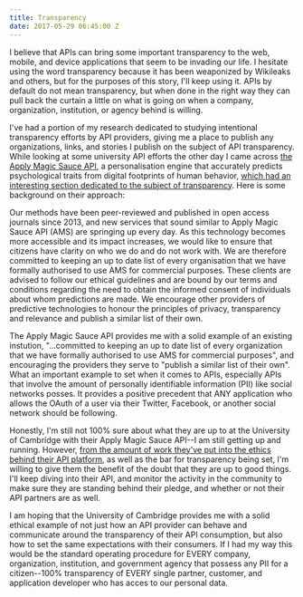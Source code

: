 ```yaml
---
title: Transparency
date: 2017-05-29 06:45:00 Z
---
```


I believe that APIs can bring some important transparency to the web, mobile, and device applications that seem to be invading our life. I hesitate using the word transparency because it has been weaponized by Wikileaks and others, but for the purposes of this story, I'll keep using it. APIs by default do not mean transparency, but when done in the right way they can pull back the curtain a little on what is going on when a company, organization, institution, or agency behind is willing.

I've had a portion of my research dedicated to studying intentional transparency efforts by API providers, giving me a place to publish any organizations, links, and stories I publish on the subject of API transparency. While looking at some university API efforts the other day I came across [the Apply Magic Sauce API](https://applymagicsauce.com), a personalisation engine that accurately predicts psychological traits from digital footprints of human behavior, [which had an interesting section dedicated to the subject of transparency](https://applymagicsauce.com/business.html). Here is some background on their approach:

Our methods have been peer-reviewed and published in open access journals since 2013, and new services that sound similar to Apply Magic Sauce API (AMS) are springing up every day. As this technology becomes more accessible and its impact increases, we would like to ensure that citizens have clarity on who we do and do not work with. We are therefore committed to keeping an up to date list of every organisation that we have formally authorised to use AMS for commercial purposes. These clients are advised to follow our ethical guidelines and are bound by our terms and conditions regarding the need to obtain the informed consent of individuals about whom predictions are made. We encourage other providers of predictive technologies to honour the principles of privacy, transparency and relevance and publish a similar list of their own.

The Apply Magic Sauce API provides me with a solid example of an existing instution, "...committed to keeping an up to date list of every organization that we have formally authorised to use AMS for commercial purposes", and encouraging the providers they serve to "publish a similar list of their own". What an important example to set when it comes to APIs, especially APIs that involve the amount of personally identifiable information (PII) like social networks posses. It provides a positive precedent that ANY application who allows the OAuth of a user via their Twitter, Facebook, or another social network should be following.
 
Honestly, I'm still not 100% sure about what they are up to at the University of Cambridge with their Apply Magic Sauce API--I am still getting up and running. However, [from the amount of work they've put into the ethics behind their API platform](http://apievangelist.com/2017/05/31/an-example-of-api-ethics-out-of-cambridge-university/), as well as the bar for transparency being set, I'm willing to give them the benefit of the doubt that they are up to good things. I'll keep diving into their API, and monitor the activity in the community to make sure they are standing behind their pledge, and whether or not their API partners are as well.

I am hoping that the University of Cambridge provides me with a solid ethical example of not just how an API provider can behave and communicate around the transparency of their API consumption, but also how to set the same expectations with their consumers. If I had my way this would be the standard operating procedure for EVERY company, organization, institution, and government agency that possess any PII for a citizen--100% transparency of EVERY single partner, customer, and application developer who has acces to our personal data.